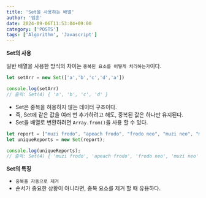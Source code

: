 ```yaml
---
title: 'Set을 사용하는 배열'
author: '임훈'
date: 2024-09-06T11:53:04+09:00
category: ['POSTS']
tags: ['Algorithm', 'Javascript']
---
```

**Set의 사용**

일반 배열을 사용한 방식의 차이는 `중복된 요소를 어떻게 처리하는가`이다.

```js
let setArr = new Set(['a','b','c','d','a'])

console.log(setArr)
// 출력: Set(4) { 'a', 'b', 'c', 'd' }
```

* Set은 중복을 허용하지 않는 데이터 구조이다.
* 즉, Set에 같은 값을 여러 번 추가하려고 해도, 중복된 값은 하나만 유지된다.
* Set을 배열로 변환하려면 `Array.from()`을 사용 할 수 있다.

```js
let report = ["muzi frodo", "apeach frodo", "frodo neo", "muzi neo", "muzi frodo"];
let uniqueReports = new Set(report);

console.log(uniqueReports); 
// 출력: Set(4) { 'muzi frodo', 'apeach frodo', 'frodo neo', 'muzi neo' }
```

**Set의 특징**
* `중복을 자동으로 제거`
* 순서가 중요한 상황이 아니라면, 중복 요소를 제거 할 때 유용하다.



